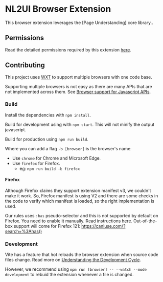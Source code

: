 # NL2UI Browser Extension

This browser extension leverages the [Page Understanding] core library..

## Permissions
Read the detailed permissions required by this extension [here](docs/permissions.md).

## Contributing

This project uses [WXT](https://wxt.dev/) to support multiple browsers with one code base.

Supporting multiple browsers is not easy as there are many APIs that are not implemented across them. See [Browser support for Javascript APIs](https://developer.mozilla.org/en-US/docs/Mozilla/Add-ons/WebExtensions/Browser_support_for_JavaScript_APIs).


### Build
Install the dependencies with `npm install`.

Build for development using with `npm start`. This will not minify the output javascript.

Build for production using `npm run build`.

Where you can add a flag `-b [browser]` is the browser's name:
- Use `chrome` for Chrome and Microsoft Edge.
- Use `firefox` for Firefox.
    - eg: `npm run build -b firefox`


#### Firefox
Although Firefox claims they support extension manifest v3, we couldn't make it work. So, Firefox manifest is using V2 and there are some checks in the code to verify which manifest is loaded, so the right implementation is used.

Our rules uses `:has` pseudo-selector and this is not supported by default on Firefox. You need to enable it manually. Read instructions [here](https://stackoverflow.com/a/73936256/1830639). Out-of-the-box support will come for Firefox 121: https://caniuse.com/?search=%3Ahas()

### Development
Vite has a feature that hot reloads the browser extension when source code files change. Read more on [Understanding the Development Cycle](https://vite-plugin-web-extension.aklinker1.io/guide/development.html#understanding-the-development-cycle).

However, we recommend using `npm run [browser] -- --watch --mode development` to rebuid the extension whenever a file is changed.